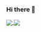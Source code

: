 ### Hi there 👋

<a href="https://github.com/whyredfire">
  <img align="center" src="https://github-readme-stats.vercel.app/api?username=whyredfire&show_icons=true&theme=nord&include_all_commits=true)](https://github.com/whyredfire" />
</a>
<a href="https://github.com/Exynos-nigg">
  <img align="center" src="https://github-readme-stats.vercel.app/api/top-langs/?username=whyredfireg&langs_count=14&theme=nord&layout=compact" />
</a>

<!--
**whyredfire/whyredFire** is a ✨ _special_ ✨ repository because its `README.md` (this file) appears on your GitHub profile.

Here are some ideas to get you started:

- 🔭 I’m currently working on ...
- 🌱 I’m currently learning ...
- 👯 I’m looking to collaborate on ...
- 🤔 I’m looking for help with ...
- 💬 Ask me about ...
- 📫 How to reach me: ...
- 😄 Pronouns: ...
- ⚡ Fun fact: ...
-->
